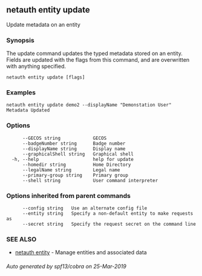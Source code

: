 ## netauth entity update

Update metadata on an entity

### Synopsis


The update command updates the typed metadata stored on an entity.
Fields are updated with the flags from this command, and are
overwritten with anything specified.


```
netauth entity update [flags]
```

### Examples

```
netauth entity update demo2 --displayName "Demonstation User"
Metadata Updated

```

### Options

```
      --GECOS string            GECOS
      --badgeNumber string      Badge number
      --displayName string      Display name
      --graphicalShell string   Graphical shell
  -h, --help                    help for update
      --homedir string          Home Directory
      --legalName string        Legal name
      --primary-group string    Primary group
      --shell string            User command interpreter
```

### Options inherited from parent commands

```
      --config string   Use an alternate config file
      --entity string   Specify a non-default entity to make requests as
      --secret string   Specify the request secret on the command line
```

### SEE ALSO

* [netauth entity](netauth_entity.md)	 - Manage entities and associated data

###### Auto generated by spf13/cobra on 25-Mar-2019
